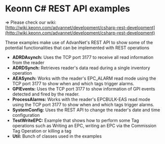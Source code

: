 # Keonn C\# REST API examples

&#8658; Please check our wiki: [http://wiki.keonn.com/advannet/development/csharp-rest-development](http://wiki.keonn.com/advannet/development/csharp-rest-development)

These examples make use of AdvanNet's REST API to show some of the potential functionalities that can be implemented with REST operations

* **ADRDAsynch:** Uses the TCP port 3177 to receive all read information from the reader
* **ADRDSynch:** Retrieves reader's data read during a single inventory operation
* **AEASynch:** Works with the reader's EPC_ALARM read mode using the TCP port 3177 to show when and which tags trigger alarms.
* **GPIEvents:** Uses the TCP port 3177 to show information of GPI events detected and fired by the reader.
* **ProcessAlarms:** Works with the reader's EPCBULK-EAS read mode using the TCP port 3177 to show when and which tags trigger alarms.
* **SystemConfig:** Uses the REST API to change the reader's date and time configuration
* **TestWriteEPC:** Example that shows how to perform some Tag operations such as Writing an EPC, writing an EPC via the Commission Tag Operation or killing a tag
* **Util:**  Bunch of classes used in the examples
